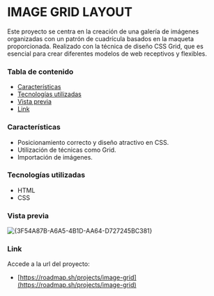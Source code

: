 # IMAGE GRID LAYOUT

Este proyecto se centra en la creación de una galería de imágenes organizadas con un patrón de cuadrícula basados en la maqueta proporcionada. Realizado con la técnica de diseño CSS Grid, que es esencial para crear diferentes modelos de web receptivos y flexibles.

### Tabla de contenido

- [Características](#Caracteristicas)
- [Tecnologías utilizadas](#Tecnologias-utilizadas)
- [Vista previa](#Vista-previa)
- [Link](#Link)

### Características

- Posicionamiento correcto y diseño atractivo en CSS.
- Utilización de técnicas como Grid.
- Importación de imágenes.

### Tecnologías utilizadas

- HTML
- CSS

### Vista previa

![{3F54A87B-A6A5-4B1D-AA64-D727245BC381}](https://github.com/user-attachments/assets/d4d98184-605f-44c2-bf25-350a842c39ec)


### Link

Accede a la url del proyecto:

- [https://roadmap.sh/projects/image-grid](https://roadmap.sh/projects/image-grid)

